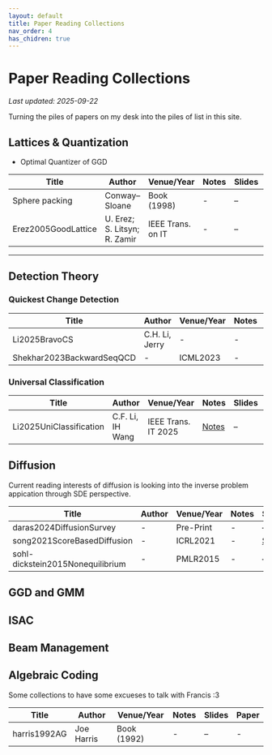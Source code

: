 ```yaml
---
layout: default
title: Paper Reading Collections
nav_order: 4 
has_chidren: true
---
```

# Paper Reading Collections 

_Last updated: 2025-09-22_

Turning the piles of papers on my desk into the piles of list in this site.

## Lattices & Quantization

- Optimal Quantizer of GGD

| Title | Author | Venue/Year | Notes | Slides | Paper|
|------|-------------|-------|--------|--------|-------|
| Sphere packing | Conway–Sloane | Book (1998) | - | – | -  
| Erez2005GoodLattice | U. Erez; S. Litsyn; R. Zamir |  IEEE Trans. on IT | - | – | [IEEExplore](https://ieeexplore.ieee.org/document/1512416)


---

## Detection Theory

### Quickest Change Detection

| Title | Author | Venue/Year | Notes | Slides | Paper|
|------|-------------|-------|--------|--------|-------|
| Li2025BravoCS | C.H. Li, Jerry | - | - | – | peer-rev  |
| Shekhar2023BackwardSeqQCD| - | ICML2023  | - | – | - | 

### Universal Classification 

| Title | Author | Venue/Year | Notes | Slides | Paper|
|------|-------------|-------|--------|--------|-------|
| Li2025UniClassification | C.F. Li, IH Wang | IEEE Trans. IT 2025 | [Notes](topics/detection/Li2025UniClassification.md) | – | [IEEE](https://ieeexplore.ieee.org/document/10619272)  



## Diffusion 
Current reading interests of diffusion is looking into the inverse problem appication through SDE perspective.

| Title | Author | Venue/Year | Notes | Slides | Paper|
|------|-------------|-------|--------|--------|-------|
| daras2024DiffusionSurvey | - | Pre-Print | - | – | [arXiv](https://arxiv.org/abs/2410.00083)  
| song2021ScoreBasedDiffusion | - | ICRL2021 | - | [Slides](slides/20250920_unified_ddpm.pdf) | [ICRL](https://iclr.cc/virtual/2021/oral/3402)  
| sohl-dickstein2015Nonequilibrium| - | PMLR2015| - | – | [PMLR](https://proceedings.mlr.press/v37/sohl-dickstein15.html)  


## GGD and GMM

## ISAC


## Beam Management


## Algebraic Coding
Some collections to have some excueses to talk with Francis :3


| Title | Author | Venue/Year | Notes | Slides | Paper|
|------|-------------|-------|--------|--------|-------|
| harris1992AG | Joe Harris | Book (1992) | - | – | -  